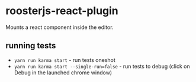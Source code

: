 # roosterjs-react-plugin

Mounts a react component inside the editor.

## running tests

-   `yarn run karma start` - run tests oneshot
-   `yarn run karma start --single-run=false` - run tests to debug (click on Debug in the launched chrome window)

